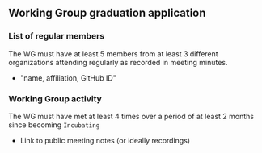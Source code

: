 ## Working Group graduation application

### List of regular members
The WG must have at least 5 members from at least 3 different organizations attending regularly as recorded in meeting minutes.

  * "name, affiliation, GitHub ID"

### Working Group activity
The WG must have met at least 4 times over a period of at least 2 months since becoming `Incubating`

  * Link to public meeting notes (or ideally recordings)
